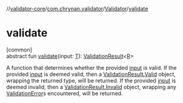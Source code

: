 //[validator-core](../../../index.md)/[com.chrynan.validator](../index.md)/[Validator](index.md)/[validate](validate.md)

# validate

[common]\
abstract fun [validate](validate.md)(input: [T](index.md)): [ValidationResult](../-validation-result/index.md)&lt;[R](index.md)&gt;

A function that determines whether the provided [input](validate.md) is valid. If the provided [input](validate.md) is deemed valid, then a [ValidationResult.Valid](../-validation-result/-valid/index.md) object, wrapping the returned type, will be returned. If the provided [input](validate.md) is deemed invalid, then a [ValidationResult.Invalid](../-validation-result/-invalid/index.md) object, wrapping any [ValidationError](../-validation-error/index.md)s encountered, will be returned.
